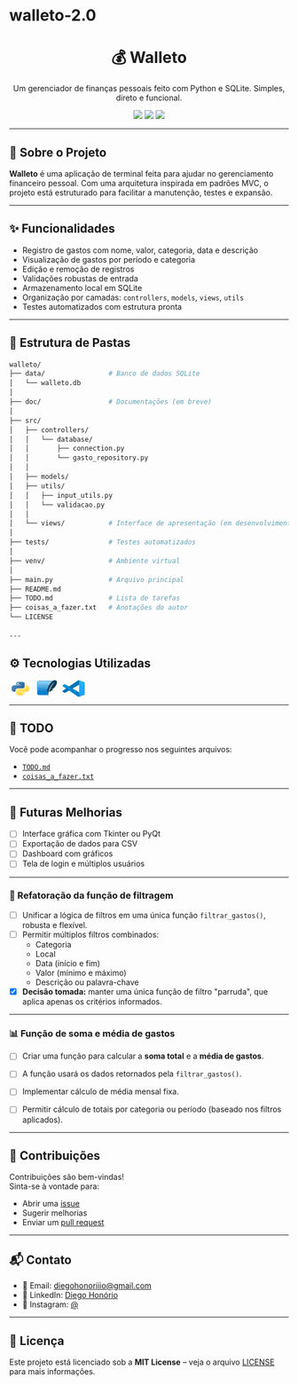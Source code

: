 # walleto-2.0

<h1 align="center">💰 Walleto</h1>
<p align="center">
</p>

<p align="center">
  Um gerenciador de finanças pessoais feito com Python e SQLite. Simples, direto e funcional.
</p>

<p align="center">
  <img src="https://img.shields.io/badge/Status-Em desenvolvimento-yellow?style=flat-square"/>
  <img src="https://img.shields.io/github/languages/top/honoriio/walleto?style=flat-square"/>
  <img src="https://img.shields.io/github/last-commit/honoriio/walleto?style=flat-square"/>
</p>

---
## 🧠 Sobre o Projeto

**Walleto** é uma aplicação de terminal feita para ajudar no gerenciamento financeiro pessoal. Com uma arquitetura inspirada em padrões MVC, o projeto está estruturado para facilitar a manutenção, testes e expansão.

---

## ✨ Funcionalidades

- Registro de gastos com nome, valor, categoria, data e descrição
- Visualização de gastos por período e categoria
- Edição e remoção de registros
- Validações robustas de entrada
- Armazenamento local em SQLite
- Organização por camadas: `controllers`, `models`, `views`, `utils`
- Testes automatizados com estrutura pronta

---

## 🧱 Estrutura de Pastas

```bash
walleto/
├── data/                # Banco de dados SQLite
│   └── walleto.db
│
├── doc/                 # Documentações (em breve)
│
├── src/
│   ├── controllers/
│   │   └── database/
│   │       ├── connection.py
│   │       └── gasto_repository.py
│   │
│   ├── models/
│   ├── utils/
│   │   ├── input_utils.py
│   │   └── validacao.py
│   │
│   └── views/           # Interface de apresentação (em desenvolvimento)
│
├── tests/               # Testes automatizados
│
├── venv/                # Ambiente virtual
│
├── main.py              # Arquivo principal
├── README.md
├── TODO.md              # Lista de tarefas
├── coisas_a_fazer.txt   # Anotações do autor
└── LICENSE

---
```
## ⚙️ Tecnologias Utilizadas
<p align="left"> <img align="center" alt="Python" height="30" width="40" src="https://raw.githubusercontent.com/devicons/devicon/master/icons/python/python-original.svg">&nbsp; <img align="center" alt="SQLite" height="30" width="40" src="https://raw.githubusercontent.com/devicons/devicon/master/icons/sqlite/sqlite-original.svg">&nbsp; <img align="center" alt="VSCode" height="30" width="40" src="https://raw.githubusercontent.com/devicons/devicon/master/icons/vscode/vscode-original.svg"> </p>

---
## 📌 TODO
Você pode acompanhar o progresso nos seguintes arquivos:

- [`TODO.md`](TODO.md)
- [`coisas_a_fazer.txt`](coisas_a_fazer.txt)

---

## 🧠 Futuras Melhorias

- [ ] Interface gráfica com Tkinter ou PyQt  
- [ ] Exportação de dados para CSV  
- [ ] Dashboard com gráficos  
- [ ] Tela de login e múltiplos usuários  

---

### 🔧 Refatoração da função de filtragem

- [ ] Unificar a lógica de filtros em uma única função `filtrar_gastos()`, robusta e flexível.
- [ ] Permitir múltiplos filtros combinados:
  - Categoria
  - Local
  - Data (início e fim)
  - Valor (mínimo e máximo)
  - Descrição ou palavra-chave
- [x] **Decisão tomada:** manter uma única função de filtro "parruda", que aplica apenas os critérios informados.

---

### 📊 Função de soma e média de gastos

- [ ] Criar uma função para calcular a **soma total** e a **média de gastos**.
- [ ] A função usará os dados retornados pela `filtrar_gastos()`.
- [ ] Implementar cálculo de média mensal fixa.
- [ ] Permitir cálculo de totais por categoria ou período (baseado nos filtros aplicados).


---

## 🤝 Contribuições

Contribuições são bem-vindas!  
Sinta-se à vontade para:

- Abrir uma [issue](https://github.com/honoriio/walleto/issues)
- Sugerir melhorias
- Enviar um [pull request](https://github.com/honoriio/walleto/pulls)

---

## 📬 Contato

- 📧 Email: [diegohonoriiio@gmail.com](mailto:diegohonoriiio@gmail.com)  
- 💼 LinkedIn: [Diego Honório](https://www.linkedin.com/in/diego-hon%C3%B3rio-0102581a3/)  
- 📸 Instagram: [@](https://www.instagram.com/seuuser)

---

## 📄 Licença

Este projeto está licenciado sob a **MIT License** – veja o arquivo [LICENSE](LICENSE) para mais informações.
